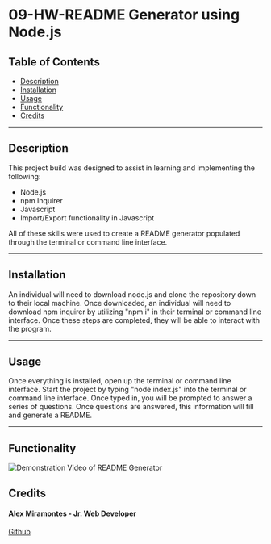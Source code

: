 # 09-HW-README Generator using Node.js


## Table of Contents

  - [Description](#description)
  - [Installation](#installation)
  - [Usage](#usage)
  - [Functionality](#functionality)
  - [Credits](#credits)

  
  ---
  
  ## Description
  This project build was designed to assist in learning and implementing the following:
   * Node.js
   * npm Inquirer
   * Javascript
   * Import/Export functionality in Javascript

   All of these skills were used to create a README generator populated through the terminal or command line interface.
  
  ---
  
  ## Installation
  
An individual will need to download node.js and clone the repository down to their local machine. Once downloaded, an individual will need to download npm inquirer by utilizing "npm i" in their terminal or command line interface. Once these steps are completed, they will be able to interact with the program.
  
   ---
  
  ## Usage

Once everything is installed, open up the terminal or command line interface. Start the project by typing "node index.js" into the terminal or command line interface. Once typed in, you will be prompted to answer a series of questions. Once questions are answered, this information will fill and generate a README.  

  ---

  ## Functionality

  ![Demonstration Video of README Generator](./assets/images/functionality_demonstration_readme_generator.gif)

  
## Credits
  
  #### Alex Miramontes - Jr. Web Developer

  [Github](https://www.github.com/amiramonte)
  
  